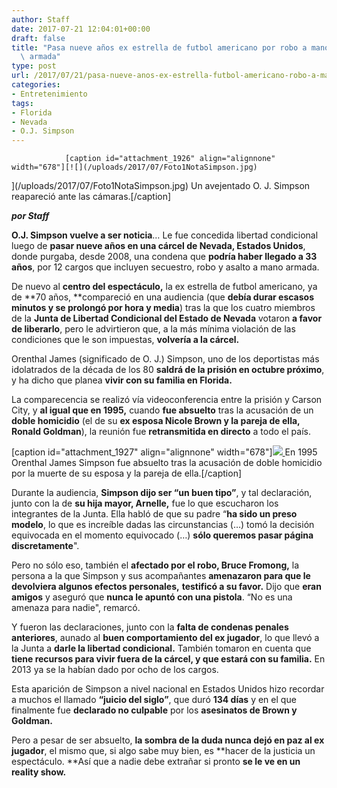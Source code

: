 ```yaml
---
author: Staff
date: 2017-07-21 12:04:01+00:00
draft: false
title: "Pasa nueve años ex estrella de futbol americano por robo a mano\
  \ armada"
type: post
url: /2017/07/21/pasa-nueve-anos-ex-estrella-futbol-americano-robo-a-mano-armada/
categories:
- Entretenimiento
tags:
- Florida
- Nevada
- O.J. Simpson
---
```



				[caption id="attachment_1926" align="alignnone" width="678"][![](/uploads/2017/07/Foto1NotaSimpson.jpg)
](/uploads/2017/07/Foto1NotaSimpson.jpg) Un avejentado O. J. Simpson reapareció ante las cámaras.[/caption]

_**por Staff**_

**O.J. Simpson vuelve a ser noticia**… Le fue concedida libertad condicional luego de **pasar nueve años en una cárcel de Nevada, Estados Unidos**, donde purgaba, desde 2008, una condena que **podría haber llegado a 33 años**, por 12 cargos que incluyen secuestro, robo y asalto a mano armada.

De nuevo al **centro del espectáculo,** la ex estrella de futbol americano, ya de **70 años, **compareció en una audiencia (que **debía durar escasos minutos y se prolongó por hora y media**) tras la que los cuatro miembros de la **Junta de Libertad Condicional del Estado de Nevada** votaron **a favor de liberarlo**, pero le advirtieron que, a la más mínima violación de las condiciones que le son impuestas, **volvería a la cárcel.**

Orenthal James (significado de O. J.) Simpson, uno de los deportistas más idolatrados de la década de los 80 **saldrá de la prisión en octubre próximo**, y ha dicho que planea **vivir con su familia en Florida.**

La comparecencia se realizó vía videoconferencia entre la prisión y Carson City, y **al igual que en 1995,** cuando **fue absuelto** tras la acusación de un **doble homicidio** (el de su **ex esposa Nicole Brown y la pareja de ella, Ronald Goldman**), la reunión fue **retransmitida en directo** a todo el país.

[caption id="attachment_1927" align="alignnone" width="678"][![](/uploads/2017/07/Foto2NotaSimpson.jpg)
](/uploads/2017/07/Foto2NotaSimpson.jpg) En 1995 Orenthal James Simpson fue absuelto tras la acusación de doble homicidio por la muerte de su esposa y la pareja de ella.[/caption]

Durante la audiencia, **Simpson dijo ser “un buen tipo”**, y tal declaración, junto con la de **su hija mayor, Arnelle,** fue lo que escucharon los integrantes de la Junta. Ella habló de que su padre “**ha sido un preso modelo**, lo que es increíble dadas las circunstancias (…) tomó la decisión equivocada en el momento equivocado (…) **sólo queremos pasar página discretamente**".

Pero no sólo eso, también el **afectado por el robo, Bruce Fromong,** la persona a la que Simpson y sus acompañantes **amenazaron para que le devolviera algunos efectos personales,** **testificó a su favor.** Dijo que **eran amigos** y aseguró que **nunca le apuntó con una pistola**. “No es una amenaza para nadie", remarcó.

Y fueron las declaraciones, junto con la **falta de condenas penales anteriores**, aunado al **buen comportamiento del ex jugador**, lo que llevó a la Junta a **darle la libertad condicional.** También tomaron en cuenta que **tiene recursos para vivir fuera de la cárcel, y que estará con su familia.** En 2013 ya se la habían dado por ocho de los cargos. 

Esta aparición de Simpson a nivel nacional en Estados Unidos hizo recordar a muchos el llamado **“juicio del siglo”**, que duró **134 días** y en el que finalmente fue **declarado no culpable** por los **asesinatos de Brown y Goldman.**

Pero a pesar de ser absuelto, **la sombra de la duda nunca dejó en paz al ex jugador**, el mismo que, si algo sabe muy bien, es **hacer de la justicia un espectáculo. **Así que a nadie debe extrañar si pronto **se le ve en un reality show.**		
